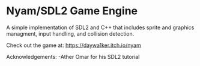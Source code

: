 # Nyam/SDL2 Game Engine

A simple implementation of SDL2 and C++ that includes sprite and graphics managment, input handling, and collision detection.

Check out the game at: https://daywa1ker.itch.io/nyam

Acknowledgements:
  -Ather Omar for his SDL2 tutorial
 





